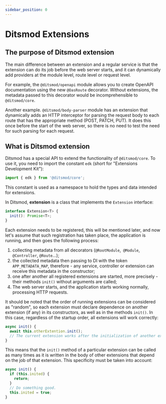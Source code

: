```yaml
---
sidebar_position: 0
---
```


# Ditsmod Extensions

## The purpose of Ditsmod extension

The main difference between an extension and a regular service is that the extension can do its job
before the web server starts, and it can dynamically add providers at the module level, route level
or request level.

For example, the `@ditsmod/openapi` module allows you to create OpenAPI documentation using the new
`@OasRoute` decorator. Without extensions, the metadata passed to this decorator would be
incomprehensible to `@ditsmod/core`.

Another example. `@ditsmod/body-parser` module has an extension that dynamically adds an HTTP
interceptor for parsing the request body to each route that has the appropriate method (POST,
PATCH, PUT). It does this once before the start of the web server, so there is no need to test
the need for such parsing for each request.

## What is Ditsmod extension

Ditsmod has a special API to extend the functionality of `@ditsmod/core`. To use it, you need to
import the constant `edk` (short for "Extensions Development Kit"):

```ts
import { edk } from '@ditsmod/core';
```

This constant is used as a namespace to hold the types and data intended for extensions.

In Ditsmod, **extension** is a class that implements the `Extension` interface:

```ts
interface Extension<T> {
  init(): Promise<T>;
}
```

Each extension needs to be registered, this will be mentioned later, and now let's assume that such
registration has taken place, the application is running, and then goes the following process:

1. collecting metadata from all decorators (`@RootModule`,` @Module`, `@Controller`,
`@Route`...);
2. the collected metadata then passing to DI with the token `APP_METADATA_MAP`, therefore - any
service, controller or extension can receive this metadata in the constructor;
3. one after another all registered extensions are started, more precisely - their methods `init()`
without arguments are called;
4. The web server starts, and the application starts working normally, processing HTTP requests.

It should be noted that the order of running extensions can be considered as "random", so each
extension must declare dependence on another extension (if any) in its constructors, as well as in
the methods `init()`. In this case, regardless of the startup order, all extensions will work correctly:

```ts
async init() {
  await this.otherExtention.init();
  // The current extension works after the initialization of another extension is completed.
}
```

This means that the `init()` method of a particular extension can be called as many times as it is
written in the body of other extensions that depend on the job of that extension. This specificity
must be taken into account:

```ts
async init() {
  if (this.inited) {
    return;
  }
  // Do something good.
  this.inited = true;
}
```
